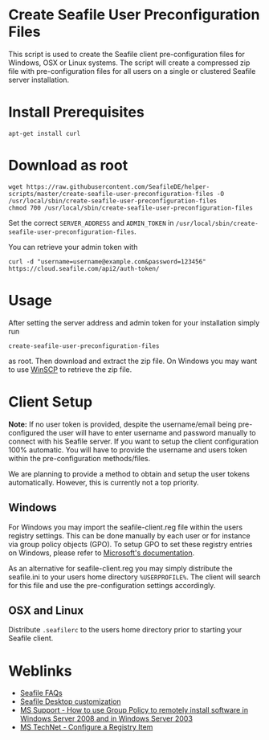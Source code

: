 # Create Seafile User Preconfiguration Files
This script is used to create the Seafile client pre-configuration files for Windows, OSX or Linux systems. The script will create a compressed zip file with pre-configuration files for all users on a single or clustered Seafile server installation.


# Install Prerequisites
```
apt-get install curl
```


# Download as root
```
wget https://raw.githubusercontent.com/SeafileDE/helper-scripts/master/create-seafile-user-preconfiguration-files -O /usr/local/sbin/create-seafile-user-preconfiguration-files
chmod 700 /usr/local/sbin/create-seafile-user-preconfiguration-files
```

Set the correct `SERVER_ADDRESS` and `ADMIN_TOKEN` in `/usr/local/sbin/create-seafile-user-preconfiguration-files`.

You can retrieve your admin token with 
```
curl -d "username=username@example.com&password=123456" https://cloud.seafile.com/api2/auth-token/
``` 


# Usage
After setting the server address and admin token for your installation simply run 
```
create-seafile-user-preconfiguration-files
```
as root. Then download and extract the zip file. On Windows you may want to use [WinSCP](https://winscp.net/) to retrieve the zip file.


# Client Setup

**Note:** If no user token is provided, despite the username/email being pre-configured the user will have to enter username and password manually to connect with his Seafile server. If you want to setup the client configuration 100% automatic. You will have to provide the username and users token within the pre-configuration methods/files.

We are planning to provide a method to obtain and setup the user tokens automatically. However, this is currently not a top priority.

## Windows
For Windows you may import the seafile-client.reg file within the users registry settings. This can be done manually by each user or for instance via group policy objects (GPO). To setup GPO to set these registry entries on Windows, please refer to [Microsoft's documentation](https://technet.microsoft.com/en-us/library/cc753092.aspx).

As an alternative for seafile-client.reg you may simply distribute the seafile.ini to your users home directory `%USERPROFILE%`. The client will search for this file and use the pre-configuration settings accordingly. 

## OSX and Linux
Distribute `.seafilerc` to the users home directory prior to starting your Seafile client.


# Weblinks
- [Seafile FAQs](http://manual.seafile.com/faq.html)
- [Seafile Desktop customization](http://manual.seafile.com/config/desktop_customization.html)
- [MS Support - How to use Group Policy to remotely install software in Windows Server 2008 and in Windows Server 2003](https://support.microsoft.com/en-us/kb/816102)
- [MS TechNet - Configure a Registry Item](https://technet.microsoft.com/en-us/library/cc753092.aspx)
